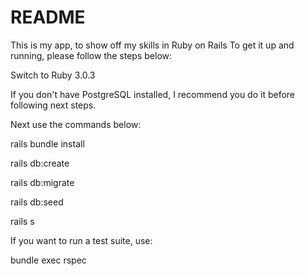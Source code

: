 # README

This is my app, to show off my skills in Ruby on Rails
To get it up and running, please follow the steps below:

Switch to Ruby 3.0.3

If you don't have PostgreSQL installed, I recommend you do it before following next steps.

Next use the commands below:

rails bundle install

rails db:create

rails db:migrate

rails db:seed

rails s

If you want to run a test suite, use:

bundle exec rspec